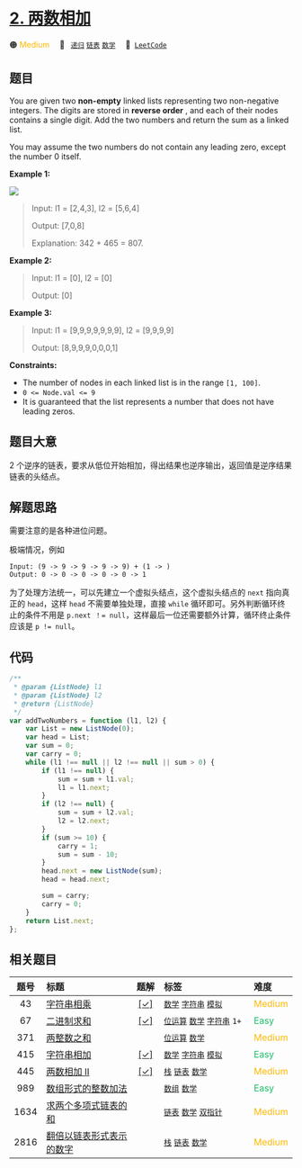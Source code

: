 # [2. 两数相加](https://leetcode.com/problems/add-two-numbers)

🟠 <font color=#ffb800>Medium</font>&emsp; 🔖&ensp; [`递归`](/tag/recursion.md) [`链表`](/tag/linked-list.md) [`数学`](/tag/math.md)&emsp; 🔗&ensp;[`LeetCode`](https://leetcode.com/problems/add-two-numbers)

## 题目

You are given two **non-empty** linked lists representing two non-negative integers. The digits are stored in **reverse order** , and each of their nodes contains a single digit. Add the two numbers and return the sum as a linked list.

You may assume the two numbers do not contain any leading zero, except the number 0 itself.

**Example 1:**

![](https://assets.leetcode.com/uploads/2020/10/02/addtwonumber1.jpg)

> Input: l1 = [2,4,3], l2 = [5,6,4]
>
> Output: [7,0,8]
>
> Explanation: 342 + 465 = 807.

**Example 2:**

> Input: l1 = [0], l2 = [0]
>
> Output: [0]

**Example 3:**

> Input: l1 = [9,9,9,9,9,9,9], l2 = [9,9,9,9]
>
> Output: [8,9,9,9,0,0,0,1]

**Constraints:**

- The number of nodes in each linked list is in the range `[1, 100]`.
- `0 <= Node.val <= 9`
- It is guaranteed that the list represents a number that does not have leading zeros.

## 题目大意

2 个逆序的链表，要求从低位开始相加，得出结果也逆序输出，返回值是逆序结果链表的头结点。

## 解题思路

需要注意的是各种进位问题。

极端情况，例如

```
Input: (9 -> 9 -> 9 -> 9 -> 9) + (1 -> )
Output: 0 -> 0 -> 0 -> 0 -> 0 -> 1
```

为了处理方法统一，可以先建立一个虚拟头结点，这个虚拟头结点的 `next` 指向真正的 `head`，这样 `head` 不需要单独处理，直接 `while` 循环即可。另外判断循环终止的条件不用是 `p.next ！= null`，这样最后一位还需要额外计算，循环终止条件应该是 `p != null`。

## 代码

```javascript
/**
 * @param {ListNode} l1
 * @param {ListNode} l2
 * @return {ListNode}
 */
var addTwoNumbers = function (l1, l2) {
	var List = new ListNode(0);
	var head = List;
	var sum = 0;
	var carry = 0;
	while (l1 !== null || l2 !== null || sum > 0) {
		if (l1 !== null) {
			sum = sum + l1.val;
			l1 = l1.next;
		}
		if (l2 !== null) {
			sum = sum + l2.val;
			l2 = l2.next;
		}
		if (sum >= 10) {
			carry = 1;
			sum = sum - 10;
		}
		head.next = new ListNode(sum);
		head = head.next;

		sum = carry;
		carry = 0;
	}
	return List.next;
};
```

## 相关题目

<!-- prettier-ignore -->
| 题号 | 标题 | 题解 | 标签 | 难度 |
| :------: | :------ | :------: | :------ | :------ |
| 43 | [字符串相乘](https://leetcode.com/problems/multiply-strings) | [[✓]](/problem/0043.md) |  [`数学`](/tag/math.md) [`字符串`](/tag/string.md) [`模拟`](/tag/simulation.md) | <font color=#ffb800>Medium</font> |
| 67 | [二进制求和](https://leetcode.com/problems/add-binary) | [[✓]](/problem/0067.md) |  [`位运算`](/tag/bit-manipulation.md) [`数学`](/tag/math.md) [`字符串`](/tag/string.md) `1+` | <font color=#15bd66>Easy</font> |
| 371 | [两整数之和](https://leetcode.com/problems/sum-of-two-integers) |  |  [`位运算`](/tag/bit-manipulation.md) [`数学`](/tag/math.md) | <font color=#ffb800>Medium</font> |
| 415 | [字符串相加](https://leetcode.com/problems/add-strings) | [[✓]](/problem/0415.md) |  [`数学`](/tag/math.md) [`字符串`](/tag/string.md) [`模拟`](/tag/simulation.md) | <font color=#15bd66>Easy</font> |
| 445 | [两数相加 II](https://leetcode.com/problems/add-two-numbers-ii) | [[✓]](/problem/0445.md) |  [`栈`](/tag/stack.md) [`链表`](/tag/linked-list.md) [`数学`](/tag/math.md) | <font color=#ffb800>Medium</font> |
| 989 | [数组形式的整数加法](https://leetcode.com/problems/add-to-array-form-of-integer) |  |  [`数组`](/tag/array.md) [`数学`](/tag/math.md) | <font color=#15bd66>Easy</font> |
| 1634 | [求两个多项式链表的和](https://leetcode.com/problems/add-two-polynomials-represented-as-linked-lists) |  |  [`链表`](/tag/linked-list.md) [`数学`](/tag/math.md) [`双指针`](/tag/two-pointers.md) | <font color=#ffb800>Medium</font> |
| 2816 | [翻倍以链表形式表示的数字](https://leetcode.com/problems/double-a-number-represented-as-a-linked-list) |  |  [`栈`](/tag/stack.md) [`链表`](/tag/linked-list.md) [`数学`](/tag/math.md) | <font color=#ffb800>Medium</font> |

<style>
.blue {
    background-color: #096dd9;
    padding: 0.25rem 0.5rem;
    margin: 0;
    font-size: 0.85em;
    border-radius: 3px;
    color: white;
    font-weight: 500;
}
table th:first-of-type { width: 10%; }
table th:nth-of-type(2) { width: 35%; }
table th:nth-of-type(3) { width: 10%; }
table th:nth-of-type(4) { width: 35%; }
table th:nth-of-type(5) { width: 10%; }
</style>
